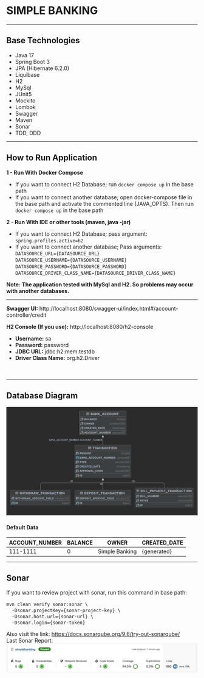# SIMPLE BANKING

---
## Base Technologies
- Java 17
- Spring Boot 3
- JPA (Hibernate 6.2.0)
- Liquibase
- H2
- MySql
- JUnit5
- Mockito
- Lombok
- Swagger
- Maven
- Sonar
- TDD, DDD
---

## How to Run Application

**1 - Run With Docker Compose**<br>
* If you want to connect H2 Database; run `docker compose up` in the base path
* If you want to connect another database; open docker-compose file in the base path and activate the commented line (JAVA_OPTS). Then run `docker compose up` in the base path


**2 - Run With IDE or other tools (maven, java -jar)**<br>
* If you want to connect H2 Database; pass argument: `spring.profiles.active=h2` <br>
* If you want to connect another database; Pass arguments:<br>
`DATASOURCE_URL={DATASOURCE_URL}`<br>
`DATASOURCE_USERNAME={DATASOURCE_USERNAME}`<br>
`DATASOURCE_PASSWORD={DATASOURCE_PASSWORD}`<br>
`DATASOURCE_DRIVER_CLASS_NAME={DATASOURCE_DRIVER_CLASS_NAME}`<br>


**Note: The application tested with MySql and H2. So problems may occur with another databases.**

---
**Swagger UI:** http://localhost:8080/swagger-ui/index.html#/account-controller/credit


**H2 Console (If you use):** http://localhost:8080/h2-console
- **Username:** sa<br>
- **Password:** password<br>
- **JDBC URL:** jdbc:h2:mem:testdb<br>
- **Driver Class Name:** org.h2.Driver<br>
<br><br>
---

## Database Diagram

![db-diagram.png](db-diagram.png)
#### Default Data
| ACCOUNT_NUMBER | BALANCE | OWNER          | CREATED_DATE |
|----------------|---------|----------------|--------------|
| 111-1111       | 0       | Simple Banking | {generated}  |

---

## Sonar

If you want to review project with sonar, run this command in base path:
```
mvn clean verify sonar:sonar \                                                                                            
  -Dsonar.projectKey={sonar-project-key} \
  -Dsonar.host.url={sonar-url} \
  -Dsonar.login={sonar-token}
```
Also visit the link: https://docs.sonarqube.org/9.6/try-out-sonarqube/
<br>Last Sonar Report:
![sonar.png](sonar.png)